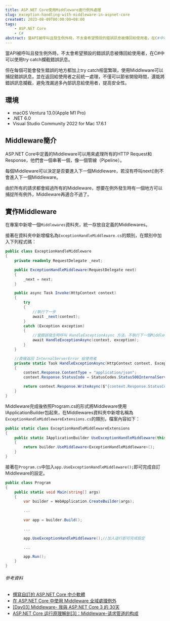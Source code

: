 ```yaml
---
title: ASP.NET Core使用Middleware進行例外處理
slug: exception-handling-with-middleware-in-aspnet-core
createAt: 2023-08-09T00:00:00+08:00
tags:
    - ASP.NET Core
    - C#
abstract: 當API被呼叫且發生例外時，不太會希望預設的錯誤訊息被傳回給使用者，在C#中可以使用try catch攔截錯誤訊息。但在每個可能會發生錯誤的地方都加上try catch相當繁瑣，使用Middleware可以捕捉錯誤訊息，並在返回給使用者之前統一處理，不僅可以節省開發時間，還能將錯誤訊息攔截，避免洩漏過多內部訊息給使用者，提高安全性。
---
```


當API被呼叫且發生例外時，不太會希望預設的錯誤訊息被傳回給使用者，在C#中可以使用try catch攔截錯誤訊息。

但在每個可能會發生錯誤的地方都加上try catch相當繁瑣，使用Middleware可以捕捉錯誤訊息，並在返回給使用者之前統一處理，不僅可以節省開發時間，還能將錯誤訊息攔截，避免洩漏過多內部訊息給使用者，提高安全性。

## 環境
- macOS Ventura 13.0(Apple M1 Pro)
- .NET 6.0
- Visual Studio Community 2022 for Mac 17.6.1

## Middleware簡介
ASP.NET Core中定義的Middleware可以用來處理所有的HTTP Request和Response，他們會一個串著一個，像一個管線（Pipeline）。

每個Middleware可以決定是否要進入下一個Middleware，若沒有呼叫next()則不會進入下一個Middleware。

由於所有的請求都會經過所有的Middleware，想要在例外發生時有一個地方可以捕捉所有例外，Middleware再適合不過了。

## 實作Middleware

在專案中新增一個`Middlewares`資料夾，統一存放自定義的Middlewares。

接著在資料夾中新增檔名為`ExceptionHandleMiddleware.cs`的類別，在類別中加入下列程式碼：

```csharp
public class ExceptionHandleMiddleware
{
    private readonly RequestDelegate _next;

    public ExceptionHandleMiddleware(RequestDelegate next)
    {
        _next = next;
    }

    public async Task Invoke(HttpContext context)
    {
        try
        {
            //執行下一步
            await _next(context);
        }
        catch (Exception exception)
        {
            //當錯誤發生時呼叫 HandleExceptionAsync 方法，不執行下一個Middleware
            await HandleExceptionAsync(context, exception);
        }
    }

    //直接返回 InternalServerError 給使用者
    private static Task HandleExceptionAsync(HttpContext context, Exception exception)
    {
        context.Response.ContentType = "application/json";
        context.Response.StatusCode = StatusCodes.Status500InternalServerError;

        return context.Response.WriteAsync($"{context.Response.StatusCode} Internal Server Error.");
    }
}

```

Middleware完成後依照Program.cs的形式將Middleware使用IApplicationBuilder包起來，在Middlewares資料夾中新增名稱為`ExceptionHandleMiddlewareExtensions.cs`的類別，檔案內容如下：

```csharp
public static class ExceptionHandleMiddlewareExtensions
{
    public static IApplicationBuilder UseExceptionHandleMiddleware(this IApplicationBuilder builder)
    {
        return builder.UseMiddleware<ExceptionHandleMiddleware>();
    }
}
```

接著在`Program.cs`中加入`app.UseExceptionHandleMiddleware();`即可完成自訂Middleware的設定。

```csharp
public class Program
{
    public static void Main(string[] args)
    {
        var builder = WebApplication.CreateBuilder(args);

        ...
            
        var app = builder.Build();

        ...

        app.UseExceptionHandleMiddleware();//加入這行即可完成設定

        ...

        app.Run();
    }
}
```

###### 參考資料
- [撰寫自訂的 ASP.NET Core 中介軟體](https://learn.microsoft.com/zh-tw/aspnet/core/fundamentals/middleware/write?view=aspnetcore-6.0&WT.mc_id=DT-MVP-5003022)
- [在 ASP.NET Core 中使用 Middleware 全域處理例外](https://blog.poychang.net/asp-net-core-web-api-global-exception-handler/)
- [[Day03] Middleware- 我與 ASP.NET Core 3 的 30天](https://ithelp.ithome.com.tw/articles/10238649)
- [ASP.NET Core 运行原理解剖[3]：Middleware-请求管道的构成](https://www.cnblogs.com/RainingNight/p/middleware-in-asp-net-core.html)